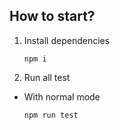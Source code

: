## How to start?

1. Install dependencies

    ```
    npm i
    ```

2. Run all test

- With normal mode
  ```
  npm run test
  ```



